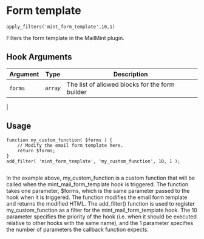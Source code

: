# Form template

<Badge type="tip" vertical="top" text="Mail Mint Core" /> <Badge type="warning" vertical="top" text="Basic" />

```apply_filters('mint_form_template',10,1)```

Filters the form template in the MailMint plugin.



## Hook Arguments

| Argument     | Type       | Description                            |
|--------------|------------|----------------------------------------|
| `forms`      | _`array`_  |   The list of allowed blocks for the form builder|.
|


## Usage

```
function my_custom_function( $forms ) {
    // Modify the email form template here.
    return $forms;
}
add_filter( 'mint_form_template', 'my_custom_function', 10, 1 );


```
In the example above, my_custom_function is a custom function that will be called when the mint_mail_form_template hook is triggered. The function takes one parameter, $forms, which is the same parameter passed to the hook when it is triggered. The function modifies the email form template and returns the modified HTML.
The add_filter() function is used to register my_custom_function as a filter for the mint_mail_form_template hook. The 10 parameter specifies the priority of the hook (i.e. when it should be executed relative to other hooks with the same name), and the 1 parameter specifies the number of parameters the callback function expects.
